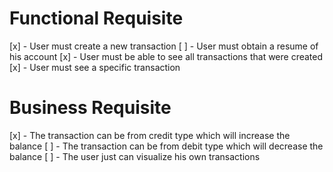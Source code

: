 # Functional Requisite
[x] - User must create a new transaction
[ ] - User must obtain a resume of his account
[x] - User must be able to see all transactions that were created
[x] - User must see a specific transaction

# Business Requisite
[x] - The transaction can be from credit type which will increase the balance
[ ] - The transaction can be from debit type which will decrease the balance
[ ] - The user just can visualize his own transactions